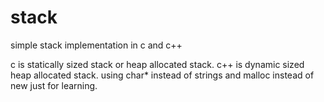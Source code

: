 # stack
simple stack implementation in c and c++

c is statically sized stack or heap allocated stack.
c++ is dynamic sized heap allocated stack. using char* instead of strings and malloc instead of new just for learning.
